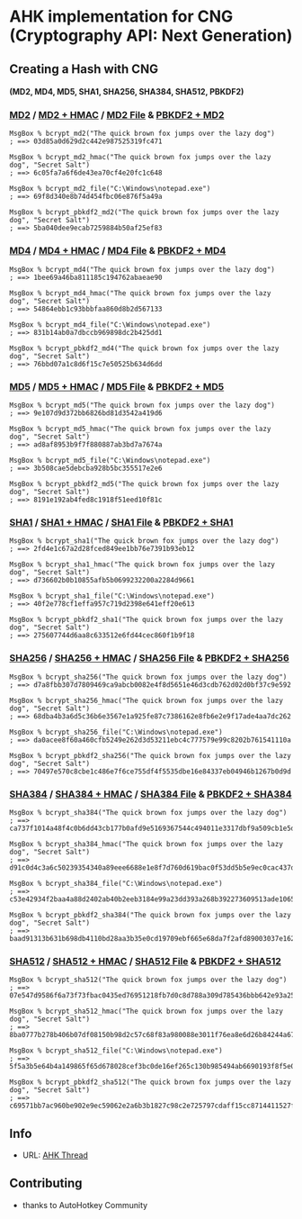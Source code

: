 # AHK implementation for CNG (Cryptography API: Next Generation)


## Creating a Hash with CNG
#### (MD2, MD4, MD5, SHA1, SHA256, SHA384, SHA512, PBKDF2)

### [MD2](src/hash/bcrypt_md2.ahk) / [MD2 + HMAC](src/hash/bcrypt_md2_hmac.ahk) / [MD2 File](src/hash/bcrypt_md2_file.ahk) & [PBKDF2 + MD2](src/hash/bcrypt_pbkdf2_md2.ahk)
```AutoHotkey
MsgBox % bcrypt_md2("The quick brown fox jumps over the lazy dog")
; ==> 03d85a0d629d2c442e987525319fc471

MsgBox % bcrypt_md2_hmac("The quick brown fox jumps over the lazy dog", "Secret Salt")
; ==> 6c05fa7a6f6de43ea70cf4e20fc1c648

MsgBox % bcrypt_md2_file("C:\Windows\notepad.exe")
; ==> 69f8d340e8b74d454fbc06e876f5a49a

MsgBox % bcrypt_pbkdf2_md2("The quick brown fox jumps over the lazy dog", "Secret Salt")
; ==> 5ba040dee9ecab7259884b50af25ef83
```

### [MD4](src/hash/bcrypt_md4.ahk) / [MD4 + HMAC](src/hash/bcrypt_md4_hmac.ahk) / [MD4 File](src/hash/bcrypt_md4_file.ahk) & [PBKDF2 + MD4](src/hash/bcrypt_pbkdf2_md4.ahk)
```AutoHotkey
MsgBox % bcrypt_md4("The quick brown fox jumps over the lazy dog")
; ==> 1bee69a46ba811185c194762abaeae90

MsgBox % bcrypt_md4_hmac("The quick brown fox jumps over the lazy dog", "Secret Salt")
; ==> 54864ebb1c93bbbfaa860d8b2d567133

MsgBox % bcrypt_md4_file("C:\Windows\notepad.exe")
; ==> 831b14ab0a7dbccb969898dc2b425dd1

MsgBox % bcrypt_pbkdf2_md4("The quick brown fox jumps over the lazy dog", "Secret Salt")
; ==> 76bbd07a1c8d6f15c7e50525b634d6dd
```

### [MD5](src/hash/bcrypt_md5.ahk) / [MD5 + HMAC](src/hash/bcrypt_md5_hmac.ahk) / [MD5 File](src/hash/bcrypt_md5_file.ahk) & [PBKDF2 + MD5](src/hash/bcrypt_pbkdf2_md5.ahk)
```AutoHotkey
MsgBox % bcrypt_md5("The quick brown fox jumps over the lazy dog")
; ==> 9e107d9d372bb6826bd81d3542a419d6

MsgBox % bcrypt_md5_hmac("The quick brown fox jumps over the lazy dog", "Secret Salt")
; ==> ad8af8953b9f7f880887ab3bd7a7674a

MsgBox % bcrypt_md5_file("C:\Windows\notepad.exe")
; ==> 3b508cae5debcba928b5bc355517e2e6

MsgBox % bcrypt_pbkdf2_md5("The quick brown fox jumps over the lazy dog", "Secret Salt")
; ==> 8191e192ab4fed8c1918f51eed10f81c
```

### [SHA1](src/hash/bcrypt_sha1.ahk) / [SHA1 + HMAC](src/hash/bcrypt_sha1_hmac.ahk) / [SHA1 File](src/hash/bcrypt_sha1_file.ahk) & [PBKDF2 + SHA1](src/hash/bcrypt_pbkdf2_sha1.ahk)
```AutoHotkey
MsgBox % bcrypt_sha1("The quick brown fox jumps over the lazy dog")
; ==> 2fd4e1c67a2d28fced849ee1bb76e7391b93eb12

MsgBox % bcrypt_sha1_hmac("The quick brown fox jumps over the lazy dog", "Secret Salt")
; ==> d736602b0b10855afb5b0699232200a2284d9661

MsgBox % bcrypt_sha1_file("C:\Windows\notepad.exe")
; ==> 40f2e778cf1effa957c719d2398e641eff20e613

MsgBox % bcrypt_pbkdf2_sha1("The quick brown fox jumps over the lazy dog", "Secret Salt")
; ==> 275607744d6aa8c633512e6fd44cec860f1b9f18
```

### [SHA256](src/hash/bcrypt_sha256.ahk) / [SHA256 + HMAC](src/hash/bcrypt_sha256_hmac.ahk) / [SHA256 File](src/hash/bcrypt_sha256_file.ahk) & [PBKDF2 + SHA256](src/hash/bcrypt_pbkdf2_sha256.ahk)
```AutoHotkey
MsgBox % bcrypt_sha256("The quick brown fox jumps over the lazy dog")
; ==> d7a8fbb307d7809469ca9abcb0082e4f8d5651e46d3cdb762d02d0bf37c9e592

MsgBox % bcrypt_sha256_hmac("The quick brown fox jumps over the lazy dog", "Secret Salt")
; ==> 68dba4b3a6d5c36b6e3567e1a925fe87c7386162e8fb6e2e9f17ade4aa7dc262

MsgBox % bcrypt_sha256_file("C:\Windows\notepad.exe")
; ==> da0acee8f60a460cfb5249e262d3d53211ebc4c777579e99c8202b761541110a

MsgBox % bcrypt_pbkdf2_sha256("The quick brown fox jumps over the lazy dog", "Secret Salt")
; ==> 70497e570c8cbe1c486e7f6ce755df4f5535dbe16e84337eb04946b1267b0d9d
```

### [SHA384](src/hash/bcrypt_sha384.ahk) / [SHA384 + HMAC](src/hash/bcrypt_sha384_hmac.ahk) / [SHA384 File](src/hash/bcrypt_sha384_file.ahk) & [PBKDF2 + SHA384](src/hash/bcrypt_pbkdf2_sha384.ahk)
```AutoHotkey
MsgBox % bcrypt_sha384("The quick brown fox jumps over the lazy dog")
; ==> ca737f1014a48f4c0b6dd43cb177b0afd9e5169367544c494011e3317dbf9a509cb1e5dc1e85a941bbee3d7f2afbc9b1

MsgBox % bcrypt_sha384_hmac("The quick brown fox jumps over the lazy dog", "Secret Salt")
; ==> d91c0d4c3a6c50239354340a89eee6688e1e8f7d760d619bac0f53dd5b5e9ec0cac437d10f7e143e3bba183970850fae

MsgBox % bcrypt_sha384_file("C:\Windows\notepad.exe")
; ==> c53e42934f2baa4a88d2402ab40b2eeb3184e99a23dd393a268b392273609513ade10651c063f6753df0ad4ad21dfd71

MsgBox % bcrypt_pbkdf2_sha384("The quick brown fox jumps over the lazy dog", "Secret Salt")
; ==> baad91313b631b698db4110bd28aa3b35e0cd19709ebf665e68da7f2afd89003037e162204eb91a1af7ef01e9327c7d4
```

### [SHA512](src/hash/bcrypt_sha512.ahk) / [SHA512 + HMAC](src/hash/bcrypt_sha512_hmac.ahk) / [SHA512 File](src/hash/bcrypt_sha512_file.ahk) & [PBKDF2 + SHA512](src/hash/bcrypt_pbkdf2_sha512.ahk)
```AutoHotkey
MsgBox % bcrypt_sha512("The quick brown fox jumps over the lazy dog")
; ==> 07e547d9586f6a73f73fbac0435ed76951218fb7d0c8d788a309d785436bbb642e93a252a954f23912547d1e8a3b5ed6e1bfd7097821233fa0538f3db854fee6

MsgBox % bcrypt_sha512_hmac("The quick brown fox jumps over the lazy dog", "Secret Salt")
; ==> 8ba0777b278b406b07df08150b98d2c57c68f83a980088e3011f76ea8e6d26b84244a678218408e97066d8dfe8aee20569044d214131327b016ea69a487ef471

MsgBox % bcrypt_sha512_file("C:\Windows\notepad.exe")
; ==> 5f5a3b5e64b4a149865f65d678028cef3bc0de16ef265c130b985494ab6690193f8f5e065c6e57d723beb208411aca6debd4afb55a64ce06f3326a76b9469145

MsgBox % bcrypt_pbkdf2_sha512("The quick brown fox jumps over the lazy dog", "Secret Salt")
; ==> c69571bb7ac960be902e9ec59062e2a6b3b1827c98c2e725797cdaff15cc8714411527fc39f4967c9bf07b8f46182add813ac6f0e3bbda5ffdccdc4b334540c0
```



## Info
* URL: [AHK Thread](https://autohotkey.com/boards/viewtopic.php?f=6&t=23413)


## Contributing
* thanks to AutoHotkey Community